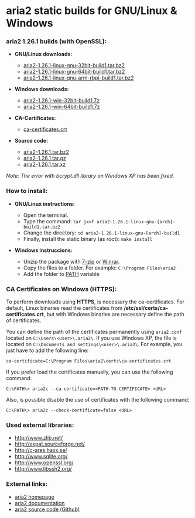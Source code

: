 aria2 static builds for GNU/Linux & Windows
===========================================

### aria2 1.26.1 builds (with OpenSSL):

  * **GNU/Linux downloads:**
    * [aria2-1.26.1-linux-gnu-32bit-build1.tar.bz2](https://github.com/q3aql/aria2-static-builds/releases/download/v1.26.1/aria2-1.26.1-linux-gnu-32bit-build1.tar.bz2)
    * [aria2-1.26.1-linux-gnu-64bit-build1.tar.bz2](https://github.com/q3aql/aria2-static-builds/releases/download/v1.26.1/aria2-1.26.1-linux-gnu-64bit-build1.tar.bz2)
    * [aria2-1.26.1-linux-gnu-arm-rbpi-build1.tar.bz2](https://github.com/q3aql/aria2-static-builds/releases/download/v1.26.1/aria2-1.26.1-linux-gnu-arm-rbpi-build1.tar.bz2)

  * **Windows downloads:**
    * [aria2-1.26.1-win-32bit-build1.7z](https://github.com/q3aql/aria2-static-builds/releases/download/v1.26.1/aria2-1.26.1-win-32bit-build1.7z)
    * [aria2-1.26.1-win-64bit-build1.7z](https://github.com/q3aql/aria2-static-builds/releases/download/v1.26.1/aria2-1.26.1-win-64bit-build1.7z)
    
  * **CA-Certificates:**
    * [ca-certificates.crt](https://github.com/q3aql/aria2-static-builds/releases/download/v1.26.1/ca-certificates.crt)

  * **Source code:**
    * [aria2-1.26.1.tar.bz2](https://github.com/tatsuhiro-t/aria2/releases/download/release-1.26.1/aria2-1.26.1.tar.bz2)
    * [aria2-1.26.1.tar.gz](https://github.com/tatsuhiro-t/aria2/releases/download/release-1.26.1/aria2-1.26.1.tar.gz)
    * [aria2-1.26.1.tar.xz](https://github.com/tatsuhiro-t/aria2/releases/download/release-1.26.1/aria2-1.26.1.tar.xz)

_Note: The error with bcrypt.dll library on Windows XP has been fixed._

### How to install:

  * **GNU/Linux instructions:**
    * Open the terminal.
    * Type the command: `tar jxvf aria2-1.26.1-linux-gnu-[arch]-build1.tar.bz2`
    * Change the directory: `cd aria2-1.26.1-linux-gnu-[arch]-build1`
    * Finally, install the static binary (as root): `make install`

  * **Windows instruccions:**
    * Unzip the package with [7-zip](http://www.7-zip.org/) or [Winrar](http://www.rarlab.com/).
    * Copy the files to a folder. For example: `C:\Program Files\aria2`
    * Add the folder to [PATH](https://www.google.es/search?q=add+folder+to+PATH+on+Windows) variable

### CA Certificates on Windows (HTTPS):

To perform downloads using **HTTPS**, is necessary the ca-certificates. For default, Linux binaries read the certificates from **/etc/ssl/certs/ca-certificates.crt**, but with Windows binaries are necessary define the path of certificates.

You can define the path of the certificates permanently using `aria2.conf` located on `C:\Users\<user>\.aria2\`. If you use Windows XP, the file is located on `C:\Documents and settings\<user>\.aria2\`. For example, you just have to add the following line:

`ca-certificate=C:\Program Files\aria2\certs\ca-certificates.crt`

If you prefer load the certificates manually, you can use the following command:

`C:\PATH\> aria2c --ca-certificate=<PATH-TO-CERTIFICATE> <URL>`

Also, is possible disable the use of certificates with the following command:

`C:\PATH\> aria2c --check-certificate=false <URL>`

### Used external libraries:

  * http://www.zlib.net/
  * http://expat.sourceforge.net/
  * http://c-ares.haxx.se/
  * http://www.sqlite.org/
  * http://www.openssl.org/
  * http://www.libssh2.org/

### External links:

  * [aria2 homepage](https://aria2.github.io/)
  * [aria2 documentation](https://aria2.github.io/manual/en/html/)
  * [aria2 source code (Github)](https://github.com/aria2/aria2)
